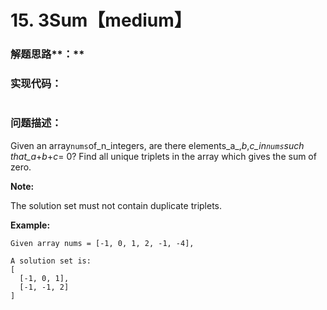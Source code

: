 # 15. 3Sum【medium】

### 解题思路**：**



### 实现代码：

```

```

### 问题描述：

Given an array`nums`of_n_integers, are there elements_a_,_b_,_c_in`nums`such that_a_+_b_+_c_= 0? Find all unique triplets in the array which gives the sum of zero.

**Note:**

The solution set must not contain duplicate triplets.

**Example:**

```
Given array nums = [-1, 0, 1, 2, -1, -4],

A solution set is:
[
  [-1, 0, 1],
  [-1, -1, 2]
]
```



